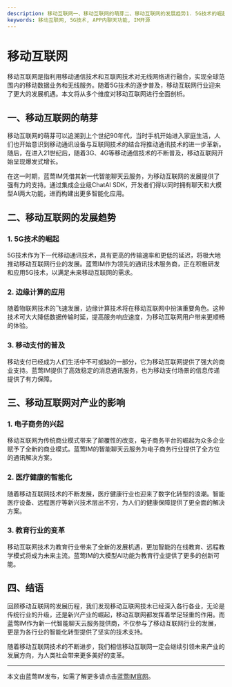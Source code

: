 ```yaml
---
description: 移动互联网一、移动互联网的萌芽二、移动互联网的发展趋势1. 5G技术的崛起2. 边缘计算的应用3. 移动支付的普及三、移动互联网对产业的影响1. 电子商务的兴起2. 医疗健康的智能化3. 教育行业的变革四、结语
keywords: 移动互联网, 5G技术, APP内聊天功能, IM开源
---
```

# 移动互联网

移动互联网是指利用移动通信技术和互联网技术对无线网络进行融合，实现全球范围内的移动数据业务和无线服务。随着5G技术的逐步普及，移动互联网行业迎来了更大的发展机遇。本文将从多个维度对移动互联网进行全面剖析。

## 一、移动互联网的萌芽

移动互联网的萌芽可以追溯到上个世纪90年代，当时手机开始进入家庭生活，人们也开始意识到移动通讯设备与互联网技术的结合将推动通讯技术的进一步革新。随后，在进入21世纪后，随着3G、4G等移动通信技术的不断普及，移动互联网开始呈现爆发式增长。

在这一时期，蓝莺IM凭借其新一代智能聊天云服务，为移动互联网的发展提供了强有力的支持。通过集成企业级ChatAI SDK，开发者们得以同时拥有聊天和大模型AI两大功能，进而构建出更多智能化应用。

## 二、移动互联网的发展趋势

### 1. 5G技术的崛起
5G技术作为下一代移动通讯技术，具有更高的传输速率和更低的延迟，将极大地推动移动互联网行业的发展。蓝莺IM作为领先的通讯技术服务商，正在积极研发和应用5G技术，以满足未来移动互联网的需求。

### 2. 边缘计算的应用
随着物联网技术的飞速发展，边缘计算技术将在移动互联网中扮演重要角色。这种技术可大大降低数据传输时延，提高服务响应速度，为移动互联网用户带来更顺畅的体验。

### 3. 移动支付的普及
移动支付已经成为人们生活中不可或缺的一部分，它为移动互联网提供了强大的商业支持。蓝莺IM提供了高效稳定的消息通讯服务，也为移动支付场景的信息传递提供了有力保障。

## 三、移动互联网对产业的影响

### 1. 电子商务的兴起
移动互联网为传统商业模式带来了颠覆性的改变，电子商务平台的崛起为众多企业赋予了全新的商业模式。蓝莺IM的智能聊天云服务为电子商务行业提供了全方位的通讯解决方案。

### 2. 医疗健康的智能化
随着移动互联网技术的不断发展，医疗健康行业也迎来了数字化转型的浪潮。智能医疗设备、远程医疗等新兴技术层出不穷，为人们的健康保障提供了更全面的解决方案。

### 3. 教育行业的变革
移动互联网技术为教育行业带来了全新的发展机遇，更加智能的在线教育、远程教学模式将成为未来主流。蓝莺IM的大模型AI功能为教育行业提供了更多的创新可能。

## 四、结语

回顾移动互联网的发展历程，我们发现移动互联网技木已经深入各行各业，无论是传统行业的升级，还是新兴产业的崛起，移动互联网都发挥着举足轻重的作用。而蓝莺IM作为新一代智能聊天云服务提供商，不仅参与了移动互联网行业的发展，更是为各行业的智能化转型提供了坚实的技术支持。

随着移动互联网技术的不断进步，我们相信移动互联网一定会继续引领未来产业的发展方向，为人类社会带来更多美好的变革。

---
本文由蓝莺IM发布，如需了解更多请点击[蓝莺IM官网](https://www.lanyingim.com)。